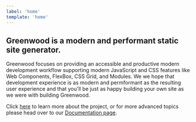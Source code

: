 ```yaml
---
label: 'home'
template: 'home'
---
```


## Greenwood is a modern and performant static site generator.

Greenwood focuses on providing an accessible and productive modern development workflow supporting modern JavaScript and CSS features like Web Components, FlexBox, CSS Grid, and Modules.  We we hope that development experience is as modern and permformant as the resulting user experience and that you'll be just as happy building your own site as we were with building Greenwood.

Click [here](/about) to learn more about the project, or for more advanced topics please head over to our [Documentation page](/docs).